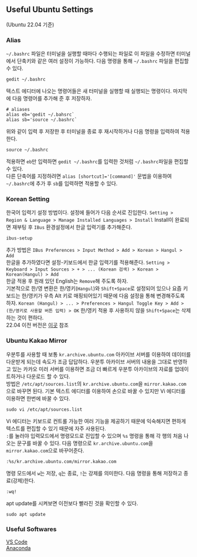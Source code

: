 ## Useful Ubuntu Settings  
(Ubuntu 22.04 기준)  

### Alias  
`~/.bashrc` 파일은 터미널을 실행할 때마다 수행되는 파일로 이 파일을 수정하면 터미널에서 단축키와 같은 여러 설정이 가능하다. 다음 명령을 통해 `~/.bashrc` 파일을 편집할 수 있다.
```
gedit ~/.bashrc
```
텍스트 에디터에 나오는 명령어들은 새 터미널을 실행할 때 실행되는 명령이다. 마지막에 다음 명령어를 추가해 준 후 저장하자.
```
# aliases
alias eb='gedit ~/.bahsrc`
alias sb='source ~/.bashrc`
```
위와 같이 입력 후 저장한 후 터미널을 종료 후 재시작하거나 다음 명령을 입력하여 적용한다.
```
source ~/.bashrc
```
적용하면 `eb`만 입력하면 `gedit ~/.bashrc`를 입력한 것처럼 `~/.bashrc`파일을 편집할 수 있다.  
다른 단축어를 지정하려면 `alias [shortcut]='[command]'` 문법을 이용하여 `~/.bashrc`에 추가 후 `sb`를 입력하면 적용할 수 있다.

### Korean Setting
한국어 입력기 설정 방법이다. 설정에 들어가 다음 순서로 진입한다. `Setting > Region & Language > Manage Installed Languages > Install` Install이 완료되면 재부팅 후 `IBus` 환경설정에서 한글 입력기를 추가해준다.  
```
ibus-setup
```
추가 방법은 `IBus Preferences > Input Method > Add > Korean > Hangul > Add`  
한글을 추가하였다면 설정-키보드에서 한글 입력기를 적용해준다. `Setting > Keyboard > Input Sources > + > ... (Korean 검색) > Korean > Korean(Hangul) > Add`  
한글 적용 후 원래 있던 English는 `Remove`해 주도록 하자.  
기본적으로 한/영 변환은 한/영키(`Hangul`)와 `Shift+Space`로 설정되어 있으나 요즘 키보드는 한/영키가 우측 Alt 키로 매핑되어있기 때문에 다음 설정을 통해 변경해주도록 하자. `Korean (Hangul) > ... > Preferences > Hangul Toggle Key > Add > (한/영키로 사용할 버튼 입력) > OK` 한/영키 적용 후 사용하지 않을 `Shift+Space`는 삭제하는 것이 편하다.  
22.04 이전 버전은 [이곳](https://blu-y.github.io/carvis/guide/ubuntu_setting#41-korean-setting) 참조

### Ubuntu Kakao Mirror
우분투를 사용할 때 보통 `kr.archive.ubuntu.com` 아카이브 서버를 이용하여 데이터를 다운받게 되는데 속도가 조금 답답하다. 우분투 아카이브 서버의 내용을 그대로 반영하고 있는 카카오 미러 서버를 이용하면 조금 더 빠르게 우분투 아카이브의 자료를 업데이트하거나 다운로드 할 수 있다.  
방법은 `/etc/apt/sources.list`의 `kr.archive.ubuntu.com`을 `mirror.kakao.com`으로 바꾸면 된다. 기본 텍스트 에디터를 이용하여 손으로 바꿀 수 있지만 Vi 에디터를 이용하면 한번에 바꿀 수 있다.  
```
sudo vi /etc/apt/sources.list
```
Vi 에디터는 키보드로 컨트롤 가능한 여러 기능을 제공하기 때문에 익숙해지면 편하게 텍스트를 편집할 수 있기 때문에 자주 사용된다.  
`:`를 눌러야 입력모드에서 명령모드로 진입할 수 있으며 `%s` 명령을 통해 각 행의 처음 나오는 문구를 바꿀 수 있다. 다음 명령으로 `kr.archive.ubuntu.com`을 `mirror.kakao.com`으로 바꾸어준다.  
```
:%s/kr.archive.ubuntu.com/mirror.kakao.com
```
명령 모드에서 `w`는 저장, `q`는 종료, `!`는 강제를 의미한다. 다음 명령을 통해 저장하고 종료(강제)한다.  
```
:wq!
```
apt update를 시켜보면 이전보다 빨라진 것을 확인할 수 있다.  
```
sudo apt update
```

### Useful Softwares

[VS Code](https://code.visualstudio.com/)  
[Anaconda](https://www.anaconda.com/download#downloads)  